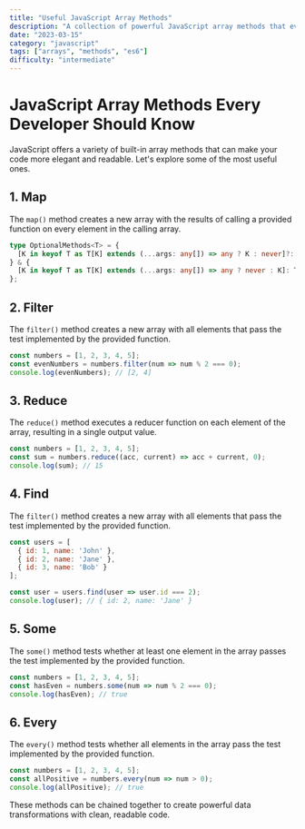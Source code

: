 ```yaml
---
title: "Useful JavaScript Array Methods"
description: "A collection of powerful JavaScript array methods that every developer should know"
date: "2023-03-15"
category: "javascript"
tags: ["arrays", "methods", "es6"]
difficulty: "intermediate"
---
```


# JavaScript Array Methods Every Developer Should Know

JavaScript offers a variety of built-in array methods that can make your code more elegant and readable. Let's explore some of the most useful ones.

## 1. Map

The `map()` method creates a new array with the results of calling a provided function on every element in the calling array.

```typescript
type OptionalMethods<T> = {
  [K in keyof T as T[K] extends (...args: any[]) => any ? K : never]?: T[K];
} & {
  [K in keyof T as T[K] extends (...args: any[]) => any ? never : K]: T[K];
};
```

## 2. Filter

The `filter()` method creates a new array with all elements that pass the test implemented by the provided function.

```javascript
const numbers = [1, 2, 3, 4, 5];
const evenNumbers = numbers.filter(num => num % 2 === 0);
console.log(evenNumbers); // [2, 4]
```

## 3. Reduce

The `reduce()` method executes a reducer function on each element of the array, resulting in a single output value.

```javascript
const numbers = [1, 2, 3, 4, 5];
const sum = numbers.reduce((acc, current) => acc + current, 0);
console.log(sum); // 15
```

## 4. Find

The `filter()` method creates a new array with all elements that pass the test implemented by the provided function.

```javascript
const users = [
  { id: 1, name: 'John' },
  { id: 2, name: 'Jane' },
  { id: 3, name: 'Bob' }
];

const user = users.find(user => user.id === 2);
console.log(user); // { id: 2, name: 'Jane' }
```

## 5. Some

The `some()` method tests whether at least one element in the array passes the test implemented by the provided function.

```javascript
const numbers = [1, 2, 3, 4, 5];
const hasEven = numbers.some(num => num % 2 === 0);
console.log(hasEven); // true
```

## 6. Every

The `every()` method tests whether all elements in the array pass the test implemented by the provided function.

```javascript
const numbers = [1, 2, 3, 4, 5];
const allPositive = numbers.every(num => num > 0);
console.log(allPositive); // true
```

These methods can be chained together to create powerful data transformations with clean, readable code.